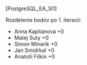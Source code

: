 [PostgreSQL_EA_SI1]

Rozdelenie bodov po 1. iteracii:
* Anna Kapitanova +0
* Matej Suty +0
* Simon Minarik +0
* Jan Smidrkal +0
* Anatolii Filkin +0
